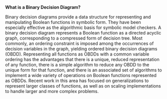 **What is a Binary Decision Diagram?**

Binary decision diagrams provide a data structure for representing and manipulating Boolean functions in symbolic form. They have been especially effective as the algorithmic basis for symbolic model checkers. A binary decision diagram represents a Boolean function as a directed acyclic graph, corresponding to a compressed form of decision tree. Most commonly, an ordering constraint is imposed among the occurrences of decision variables in the graph, yielding ordered binary decision diagrams (OBDD). Representing all functions as OBDDs with a common variable ordering has the advantages that there is a unique, reduced representation of any function, there is a simple algorithm to reduce any OBDD to the unique form for that function, and there is an associated set of algorithms to implement a wide variety of operations on Boolean functions represented as OBDDs. Recent work in this area has focused on generalizations to represent larger classes of functions, as well as on scaling implementations to handle larger and more complex problems.
